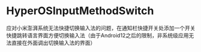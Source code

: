 # HyperOSInputMethodSwitch
应对小米澎湃系统无法快捷切换输入法的问题，在通知栏快捷开关处添加一个开关快捷跳转语言界面方便切换输入法（由于Android12之后的限制，非系统级应用无法直接在外面调出切换输入法的界面）
